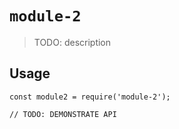 # `module-2`

> TODO: description

## Usage

```
const module2 = require('module-2');

// TODO: DEMONSTRATE API
```
